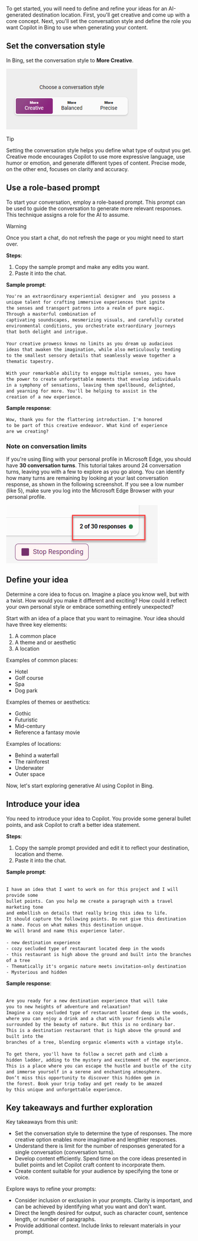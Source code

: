 To get started, you will need to define and refine your ideas for an AI-generated destination location. First, you'll get creative and come up with a core concept. Next, you'll set the conversation style and define the role you want Copilot in Bing to use when generating your content.

## Set the conversation style

In Bing, set the conversation style to **More Creative**.

![Screenshot Bing conversation style chooser.](../media/bing-mode.png)

> [!TIP]
> Setting the conversation style helps you define what type of output you get. Creative mode encourages Copilot to use more expressive language, use humor or emotion, and generate different types of content. Precise mode, on the other end, focuses on clarity and accuracy.

## Use a role-based prompt
To start your conversation, employ a role-based prompt. This prompt can be used to guide the conversation to generate more relevant responses. This technique assigns a role for the AI to assume. 

> [!WARNING]
> Once you start a chat, do not refresh the page or you might need to start over.

**Steps**:

1. Copy the sample prompt and make any edits you want.
2. Paste it into the chat.

**Sample prompt**:

```
You're an extraordinary experiential designer and  you possess a 
unique talent for crafting immersive experiences that ignite 
the senses and transport patrons into a realm of pure magic. 
Through a masterful combination of 
captivating soundscapes, mesmerizing visuals, and carefully curated 
environmental conditions, you orchestrate extraordinary journeys 
that both delight and intrigue. 

Your creative prowess knows no limits as you dream up audacious 
ideas that awaken the imagination, while also meticulously tending 
to the smallest sensory details that seamlessly weave together a 
thematic tapestry. 

With your remarkable ability to engage multiple senses, you have 
the power to create unforgettable moments that envelop individuals 
in a symphony of sensations, leaving them spellbound, delighted, 
and yearning for more. You'll be helping to assist in the 
creation of a new experience.
```

**Sample response**:

```
Wow, thank you for the flattering introduction. I'm honored 
to be part of this creative endeavor. What kind of experience 
are we creating?
```

### Note on conversation limits

If you're using Bing with your personal profile in Microsoft Edge, you should have **30 conversation turns**. This tutorial takes around 24 conversation turns, leaving you with a few to explore as you go along. You can identify how many turns are remaining by looking at your last conversation response, as shown in the following screenshot. If you see a low number (like 5), make sure you log into the Microsoft Edge Browser with your personal profile.

![Screenshot of Bing turns.](../media/bing-turns.png)

## Define your idea

Determine a core idea to focus on. Imagine a place you know well, but with a twist. How would you make it different and exciting? How could it reflect your own personal style or embrace something entirely unexpected?

Start with an idea of a place that you want to reimagine. Your idea should have three key elements:

1. A common place
2. A theme and or aesthetic
3. A location

Examples of common places:

- Hotel
- Golf course
- Spa
- Dog park

Examples of themes or aesthetics:

- Gothic
- Futuristic
- Mid-century
- Reference a fantasy movie

Examples of locations:

- Behind a waterfall
- The rainforest
- Underwater
- Outer space

Now, let's start exploring generative AI using Copilot in Bing.

## Introduce your idea

You need to introduce your idea to Copilot. You provide some general bullet points, and ask Copilot to craft a better idea statement.

**Steps**:

1. Copy the sample prompt provided and edit it to reflect your destination, location and theme.
2. Paste it into the chat.

**Sample prompt**:

```

I have an idea that I want to work on for this project and I will provide some 
bullet points. Can you help me create a paragraph with a travel marketing tone 
and embellish on details that really bring this idea to life. 
It should capture the following points. Do not give this destination 
a name. Focus on what makes this destination unique. 
We will brand and name this experience later.

- new destination experience
- cozy secluded type of restaurant located deep in the woods
- this restaurant is high above the ground and built into the branches of a tree 
- Thematically it's organic nature meets invitation-only destination
- Mysterious and hidden

```

**Sample response**:

```

Are you ready for a new destination experience that will take 
you to new heights of adventure and relaxation? 
Imagine a cozy secluded type of restaurant located deep in the woods, 
where you can enjoy a drink and a chat with your friends while 
surrounded by the beauty of nature. But this is no ordinary bar. 
This is a destination restaurant that is high above the ground and built into the 
branches of a tree, blending organic elements with a vintage style. 

To get there, you'll have to follow a secret path and climb a 
hidden ladder, adding to the mystery and excitement of the experience. 
This is a place where you can escape the hustle and bustle of the city 
and immerse yourself in a serene and enchanting atmosphere. 
Don’t miss this opportunity to discover this hidden gem in 
the forest. Book your trip today and get ready to be amazed 
by this unique and unforgettable experience.

```
## Key takeaways and further exploration

Key takeaways from this unit:

- Set the conversation style to determine the type of responses. The more creative option enables more imaginative and lengthier responses.
- Understand there is limit for the number of responses generated for a single conversation (conversation turns).
- Develop content efficiently. Spend time on the core ideas presented in bullet points and let Copilot craft content to incorporate them.
- Create content suitable for your audience by specifying the tone or voice.

Explore ways to refine your prompts:

- Consider inclusion or exclusion in your prompts. Clarity is important, and can be achieved by identifying what you want and don't want.
- Direct the length desired for output, such as character count, sentence length, or number of paragraphs.
- Provide additional context. Include links to relevant materials in your prompt.